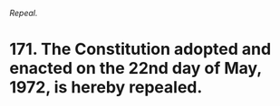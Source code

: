 *Repeal.*

# 171. The Constitution adopted and enacted on the 22nd day of May, 1972, is hereby repealed.

